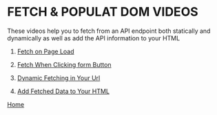# FETCH & POPULAT DOM VIDEOS

These videos help you to fetch from an API endpoint both statically and dynamically as well as add the API information to your HTML

1. [Fetch on Page Load](https://drive.google.com/file/d/1Hil8UkyyO0UVzJIY4h_Bhu9QelA_sd4q/view?usp=sharing)

1. [Fetch When Clicking form Button](https://drive.google.com/file/d/158I56w__1tXombh8T3nPfJShxv7BcWF5/view?usp=sharing)

1. [Dynamic Fetching in Your Url](https://drive.google.com/file/d/11ecUxrVz-16lXkceNNxeMvSDBIfaXjC0/view?usp=sharing)

1. [Add Fetched Data to Your HTML](https://drive.google.com/file/d/1WpzoQSGGxNP5hfJRC92OCG_Iriz2AU88/view?usp=sharing)

[Home][def]

[def]: README.md
